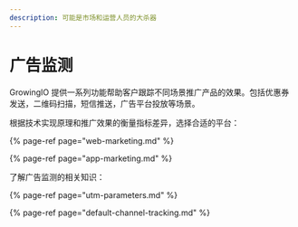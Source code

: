 ```yaml
---
description: 可能是市场和运营人员的大杀器
---
```


# 广告监测

GrowingIO 提供一系列功能帮助客户跟踪不同场景推广产品的效果。包括优惠券发送，二维码扫描，短信推送，广告平台投放等场景。

根据技术实现原理和推广效果的衡量指标差异，选择合适的平台：

{% page-ref page="web-marketing.md" %}

{% page-ref page="app-marketing.md" %}

了解广告监测的相关知识：

{% page-ref page="utm-parameters.md" %}

{% page-ref page="default-channel-tracking.md" %}

